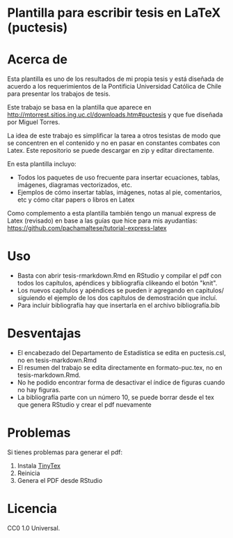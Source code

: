 # Plantilla para escribir tesis en LaTeX (puctesis)

# Acerca de

Esta plantilla es uno de los resultados de mi propia tesis y está diseñada de acuerdo a los requerimientos de la Pontificia Universidad Católica de Chile para presentar los trabajos de tesis. 

Este trabajo se basa en la plantilla que aparece en http://mtorrest.sitios.ing.uc.cl/downloads.htm#puctesis y que fue diseñada por Miguel Torres.

La idea de este trabajo es simplificar la tarea a otros tesistas de modo que se concentren en el contenido y no en pasar en constantes combates con Latex. Este repositorio se puede descargar en zip y editar directamente.

En esta plantilla incluyo:
* Todos los paquetes de uso frecuente para insertar ecuaciones, tablas, imágenes, diagramas vectorizados, etc.
* Ejemplos de cómo insertar tablas, imágenes, notas al pie, comentarios, etc y cómo citar papers o libros en Latex

Como complemento a esta plantilla también tengo un manual express de Latex (revisado) en base a las guías que hice para mis ayudantías: https://github.com/pachamaltese/tutorial-express-latex

# Uso

* Basta con abrir tesis-rmarkdown.Rmd en RStudio y compilar el pdf con todos los capítulos, apéndices y bibliografía clikeando el botón "knit". 
* Los nuevos capítulos y apéndices se pueden ir agregando en capitulos/ siguiendo el ejemplo de los dos capítulos de demostración que incluí.
* Para incluir bibliografía hay que insertarla en el archivo bibliografía.bib

# Desventajas

* El encabezado del Departamento de Estadística se edita en puctesis.csl, no en tesis-markdown.Rmd
* El resumen del trabajo se edita directamente en formato-puc.tex,  no en tesis-markdown.Rmd.
* No he podido encontrar forma de desactivar el índice de figuras cuando no hay figuras.
* La bibliografía parte con un número 10, se puede borrar desde el tex que genera RStudio y crear el pdf nuevamente

# Problemas

Si tienes problemas para generar el pdf:

1. Instala [TinyTex](https://yihui.org/tinytex/)
2. Reinicia
3. Genera el PDF desde RStudio

# Licencia

CC0 1.0 Universal.
